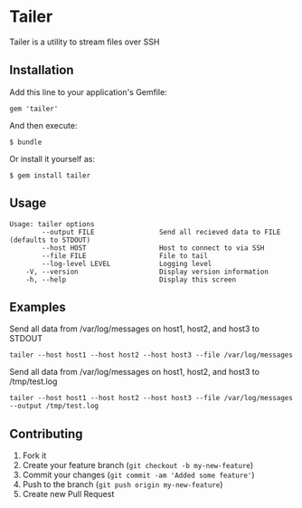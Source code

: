 # Tailer

Tailer is a utility to stream files over SSH

## Installation

Add this line to your application's Gemfile:

    gem 'tailer'

And then execute:

    $ bundle

Or install it yourself as:

    $ gem install tailer

## Usage

    Usage: tailer options
            --output FILE                Send all recieved data to FILE (defaults to STDOUT)
            --host HOST                  Host to connect to via SSH
            --file FILE                  File to tail
            --log-level LEVEL            Logging level
        -V, --version                    Display version information
        -h, --help                       Display this screen

## Examples

  Send all data from /var/log/messages on host1, host2, and host3 to STDOUT
  
    tailer --host host1 --host host2 --host host3 --file /var/log/messages

  Send all data from /var/log/messages on host1, host2, and host3 to /tmp/test.log
  
    tailer --host host1 --host host2 --host host3 --file /var/log/messages --output /tmp/test.log

## Contributing

1. Fork it
2. Create your feature branch (`git checkout -b my-new-feature`)
3. Commit your changes (`git commit -am 'Added some feature'`)
4. Push to the branch (`git push origin my-new-feature`)
5. Create new Pull Request
